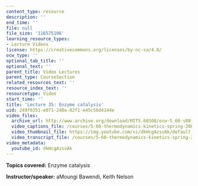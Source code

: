 ```yaml
---
content_type: resource
description: ''
end_time: ''
file: null
file_size: '116575106'
learning_resource_types:
- Lecture Videos
license: https://creativecommons.org/licenses/by-nc-sa/4.0/
ocw_type: ''
optional_tab_title: ''
optional_text: ''
parent_title: Video Lectures
parent_type: CourseSection
related_resources_text: ''
resource_index_text: ''
resourcetype: Video
start_time: ''
title: 'Lecture 35: Enzyme catalysis'
uid: 249f6351-e071-248e-82f1-e45c56d4144e
video_files:
  archive_url: http://www.archive.org/download/MIT5.60S08/ocw-5_60-s08-lec35_300k.mp4
  video_captions_file: /courses/5-60-thermodynamics-kinetics-spring-2008/c0bf48cfcc12568295219d4e880bcb13_dkHcgAzsvAk.vtt
  video_thumbnail_file: https://img.youtube.com/vi/dkHcgAzsvAk/default.jpg
  video_transcript_file: /courses/5-60-thermodynamics-kinetics-spring-2008/36c582a823351cf1fe724704a02918b1_dkHcgAzsvAk.pdf
video_metadata:
  youtube_id: dkHcgAzsvAk
---
```


**Topics covered:** Enzyme catalysis

**Instructor/speaker:** aMoungi Bawendi, Keith Nelson

